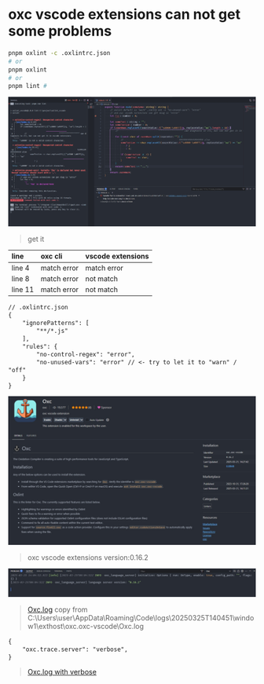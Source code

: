 # oxc vscode extensions can not get some problems


```bash
pnpm oxlint -c .oxlintrc.json
# or
pnpm oxlint
# or
pnpm lint #
```

![alt text](p.jpg)
> get it

| line    | oxc cli     | vscode extensions |
| :------ | :---------- | :---------------- |
| line 4  | match error | match error       |
| line 8  | match error | not match         |
| line 11 | match error | not match         |

```jsonc
// .oxlintrc.json
{
    "ignorePatterns": [
        "**/*.js"
    ],
    "rules": {
        "no-control-regex": "error",
        "no-unused-vars": "error" // <- try to let it to "warn" / "off"
    }
}
```

![alt text](oxc.oxc-vscode-version.jpg)
> oxc vscode extensions version:0.16.2

![alt text](log.jpg)
> [Oxc.log](./Oxc.log)
> copy from C:\Users\user\AppData\Roaming\Code\logs\20250325T140451\window1\exthost\oxc.oxc-vscode\Oxc.log


```jsonc
{
    "oxc.trace.server": "verbose",
}
```

> [Oxc.log with verbose](verbose-Oxc.log)

